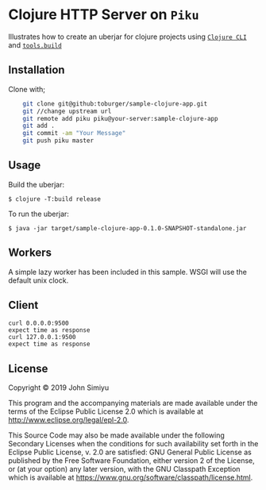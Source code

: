 # Clojure HTTP Server on `Piku`

Illustrates how to create an uberjar for clojure projects using [`Clojure CLI`](https://clojure.org/guides/install_clojure) and [`tools.build`](https://clojure.org/guides/tools_build)

## Installation

Clone with;
```bash
	git clone git@github:toburger/sample-clojure-app.git
	git //change upstream url
	git remote add piku piku@your-server:sample-clojure-app
	git add .
	git commit -am "Your Message"
	git push piku master
```

## Usage

Build the uberjar:

    $ clojure -T:build release

To run the uberjar:

    $ java -jar target/sample-clojure-app-0.1.0-SNAPSHOT-standalone.jar

## Workers

A simple lazy worker has been included in this sample.
WSGI will use the default unix clock.

## Client

```
curl 0.0.0.0:9500
expect time as response
curl 127.0.0.1:9500
expect time as response
```


## License

Copyright © 2019 John Simiyu

This program and the accompanying materials are made available under the
terms of the Eclipse Public License 2.0 which is available at
http://www.eclipse.org/legal/epl-2.0.

This Source Code may also be made available under the following Secondary
Licenses when the conditions for such availability set forth in the Eclipse
Public License, v. 2.0 are satisfied: GNU General Public License as published by
the Free Software Foundation, either version 2 of the License, or (at your
option) any later version, with the GNU Classpath Exception which is available
at https://www.gnu.org/software/classpath/license.html.
